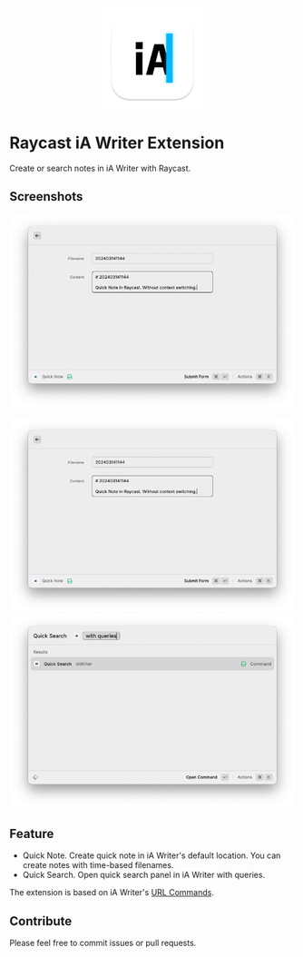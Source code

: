 <p align="center">
    <img width=180 src="https://github.com/xvvhang/raycast-ia-writer/blob/4ef1eba6e0f14fc551cc3733fc5c55b3e37aa752/assets/logo.png">
</p>

# Raycast iA Writer Extension

Create or search notes in iA Writer with Raycast.

## Screenshots

![Quick Note](https://github.com/xvvhang/raycast-ia-writer/blob/4ef1eba6e0f14fc551cc3733fc5c55b3e37aa752/assets/quick-note.png)

<img width="1000" src="https://github.com/xvvhang/raycast-ia-writer/blob/4ef1eba6e0f14fc551cc3733fc5c55b3e37aa752/assets/quick-note.png" alt="Quick Search Screenshot" />

<img width="1000" src="https://github.com/xvvhang/raycast-ia-writer/blob/4ef1eba6e0f14fc551cc3733fc5c55b3e37aa752/assets/quick-search.png" alt="Quick Search Screenshot" />

## Feature

- Quick Note. Create quick note in iA Writer's default location. You can create notes with time-based filenames.
- Quick Search. Open quick search panel in iA Writer with queries.

The extension is based on iA Writer's [URL Commands](https://ia.net/writer/support/help/url-commands).

## Contribute

Please feel free to commit issues or pull requests.

